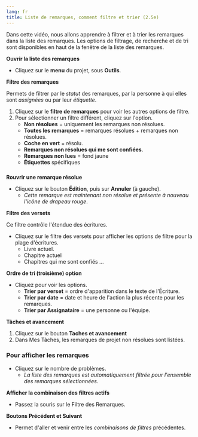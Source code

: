 ```yaml
---
lang: fr
title: Liste de remarques, comment filtre et trier (2.5e)
---
```

Dans cette vidéo, nous allons apprendre à filtrer et à trier les remarques dans la liste des remarques. Les options de filtrage, de recherche et de tri sont disponibles en haut de la fenêtre de la liste des remarques.

**Ouvrir la liste des remarques**

-  Cliquez sur le **menu** du projet, sous **Outils**.

**Filtre des remarques**

Permets de filtrer par le *statut* des remarques, par la personne à qui elles sont *assignées* ou par leur *étiquette*.

1.  Cliquez sur le **filtre de remarques** pour voir les autres options de filtre.
1.  Pour sélectionner un filtre différent, cliquez sur l'option.
     -  **Non résolues** = uniquement les remarques non résolues.
     -  **Toutes les remarques** = remarques résolues + remarques non résolues.
     -  **Coche en vert** = résolu.
     -  **Remarques non résolues qui me sont confiées**.
     -  **Remarques non lues** = fond jaune
     -  **Étiquettes** spécifiques

#####  

**Rouvrir une remarque résolue**

-  Cliquez sur le bouton **Édition**, puis sur **Annuler** (à gauche).
    -  *Cette remarque est maintenant non résolue et présente à nouveau l'icône de drapeau rouge*.

**Filtre des versets**

Ce filtre contrôle l'étendue des écritures.

-  Cliquez sur le filtre des versets pour afficher les options de filtre pour la plage d'écritures.
    -  Livre actuel.
    -  Chapitre actuel
    -  Chapitres qui me sont confiés …

**Ordre de tri (troisième) option**

-  Cliquez pour voir les options.
    -  **Trier par verset** = ordre d'apparition dans le texte de l'Écriture.
    -  **Trier par date** = date et heure de l'action la plus récente pour les remarques.
    -  **Trier par Assignataire** = une personne ou l'équipe.



**Tâches et avancement**

1.  Cliquez sur le bouton **Taches et avancement**
1.  Dans Mes Tâches, les remarques de projet non résolues sont listées.

#####  

### Pour afficher les remarques

-  Cliquez sur le nombre de problèmes.
   -  *La liste des remarques est automatiquement filtrée pour l'ensemble des remarques sélectionnées*.

**Afficher la combinaison des filtres actifs**

-  Passez la souris sur le Filtre des Remarques.

**Boutons Précédent et Suivant**

-  Permet d'aller et venir entre les *combinaisons de filtres* précédentes.
